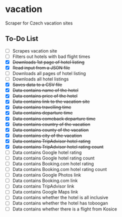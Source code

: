 # vacation

Scraper for Czech vacation sites

## To-Do List

- [ ] Scrapes vacation site
- [ ] Filters out hotels with bad flight times
- [x] <del>Downloads 1st page of hotel listing</del>
- [x] <del>Read input from a JSON file</del>
- [ ] Downloads all pages of hotel listing
- [ ] Downloads all hotel listings
- [x] <del>Saves data to a CSV file</del>
- [x] <del>Data contains name of the hotel</del>
- [x] <del>Data contains price of the hotel</del>
- [x] <del>Data contains link to the vacation site</del>
- [x] <del>Data contains travelling time</del>
- [x] <del>Data contains departure time</del>
- [x] <del>Data contains comeback departure time</del>
- [x] <del>Data contains country of the vacation</del>
- [x] <del>Data contains county of the vacation</del>
- [x] <del>Data contains city of the vacation</del>
- [x] <del>Data contains TripAdvisor hotel rating</del>
- [x] <del>Data contains TripAdvisor hotel rating count</del>
- [ ] Data contains Google hotel rating
- [ ] Data contains Google hotel rating count
- [ ] Data contains Booking.com hotel rating
- [ ] Data contains Booking.com hotel rating count
- [ ] Data contains Google Photos link
- [ ] Data contains Booking.com link
- [ ] Data contains TripAdvisor link
- [ ] Data contains Google Maps link
- [ ] Data contains whether the hotel is all inclusive
- [ ] Data contains whether the hotel has toboogan
- [ ] Data contains whether there is a flight from Kosice
